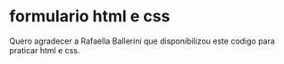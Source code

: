 # formulario html e css
 Quero agradecer a Rafaella Ballerini que disponibilizou este codigo para praticar html e css.
